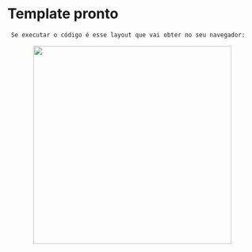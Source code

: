 # Template pronto
```bash
 Se executar o código é esse layout que vai obter no seu navegador:
```
<p align="center">
<img src="./src/img/grid_1.png"  width="400"/>
</p>